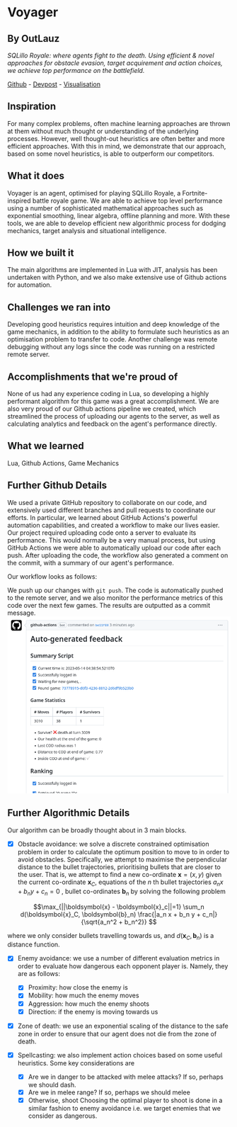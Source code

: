 # Voyager

## By OutLauz

_SQLillo Royale: where agents fight to the death. Using efficient & novel approaches for obstacle evasion, target acquirement and action choices, we achieve top performance on the battlefield._

[Github](https://github.com/lucashc/Voyager) - [Devpost](https://devpost.com/software/voyager-o6dauy) - [Visualisation](https://imgur.com/Oa0ycdO)

## Inspiration
For many complex problems, often machine learning approaches are thrown at them without much thought or understanding of the underlying processes. However, well thought-out heuristics are often better and more efficient approaches. With this in mind, we demonstrate that our approach, based on some novel heuristics, is able to outperform our competitors.
## What it does
Voyager is an agent, optimised for playing SQLillo Royale, a Fortnite-inspired battle royale game. We are able to achieve top level performance using a number of sophisticated mathematical approaches such as exponential smoothing, linear algebra, offline planning and more. With these tools, we are able to develop efficient new algorithmic process for dodging mechanics, target analysis and situational intelligence.
## How we built it
The main algorithms are implemented in Lua with JIT, analysis has been undertaken with Python, and we also make extensive use of Github actions for automation. 
## Challenges we ran into
Developing good heuristics requires intuition and deep knowledge of the game mechanics, in addition to the ability to formulate such heuristics as an optimisation problem to transfer to code. Another challenge was remote debugging without any logs since the code was running on a restricted remote server.
## Accomplishments that we're proud of
None of us had any experience coding in Lua, so developing a highly performant algorithm for this game was a great accomplishment. We are also very proud of our Github actions pipeline we created, which streamlined the process of uploading our agents to the server, as well as calculating analytics and feedback on the agent's performance directly.
## What we learned
Lua, Github Actions, Game Mechanics

## Further Github Details
We used a private GitHub repository to collaborate on our code, and extensively used different branches and pull requests to coordinate our efforts. In particular, we learned about GitHub Actions's powerful automation capabilities, and created a workflow to make our lives easier. Our project required uploading code onto a server to evaluate its performance. This would normally be a very manual process, but using GitHub Actions we were able to automatically upload our code after each push. After uploading the code, the workflow also generated a comment on the commit, with a summary of our agent's performance.


Our workflow looks as follows:

We push up our changes with `git push`. The code is automatically pushed to the remote server, and we also monitor the performance metrics of this code over the next few games. The results are outputted as a commit message.
![alt text](image.png "Title")

## Further Algorithmic Details
Our algorithm can be broadly thought about in 3 main blocks.
- [x] Obstacle avoidance: we solve a discrete constrained optimisation problem in order to calculate the optimum position to move to in order to avoid obstacles. Specifically, we attempt to maximise the perpendicular distance to the bullet trajectories, prioritising bullets that are closer to the user. That is, we attempt to find a new co-ordinate $\boldsymbol{x} = (x,y)$ given the current co-ordinate $\boldsymbol{x}_C$, equations of the $n$ th bullet trajectories $a_n x + b_n y + c_n=0$ , bullet co-ordinates $\boldsymbol{b}_n$ by solving the following problem

$$\max_{||\boldsymbol{x} - \boldsymbol{x}_c||=1} \sum_n d(\boldsymbol{x}_C, \boldsymbol{b}_n) \frac{|a_n x + b_n y + c_n|}{\sqrt{a_n^2 + b_n^2}} $$

where we only consider bullets travelling towards us, and $d(\boldsymbol{x}_C, \boldsymbol{b}_n)$ is a distance function.

- [x] Enemy avoidance: we use a number of different evaluation metrics in order to evaluate how dangerous each opponent player is. Namely, they are as follows:
    - [x] Proximity: how close the enemy is
    - [x] Mobility: how much the enemy moves
    - [x] Aggression: how much the enemy shoots
    - [x] Direction: if the enemy is moving towards us

- [x] Zone of death: we use an exponential scaling of the distance to the safe zone in order to ensure that our agent does not die from the zone of death.

- [x] Spellcasting: we also implement action choices based on some useful heuristics. Some key considerations are
    - [x] Are we in danger to be attacked with melee attacks? If so, perhaps we should dash.
    - [x] Are we in melee range? If so, perhaps we should melee
    - [x] Otherwise, shoot
    Choosing the optimal player to shoot is done in a similar fashion to enemy avoidance i.e. we target enemies that we consider as dangerous.